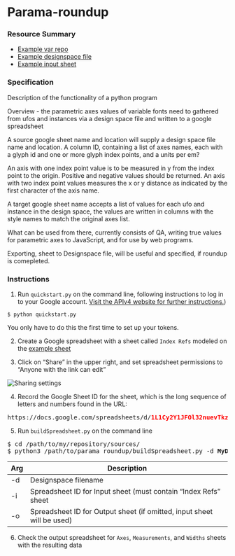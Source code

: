# Parama-roundup

### Resource Summary
* [Example var repo](https://github.com/typenetwork/amstelvar/)
* [Example designspace file](https://github.com/TypeNetwork/Amstelvar/blob/master/sources/Amstelvar-NewCharset/Amstelvar-Roman-010.designspace)
* [Example input sheet](https://docs.google.com/spreadsheets/d/1L1Cy2Y1JFOl32nuevTkzcxjNsSTlLGn_oiRLkMnyonY)

### Specification

Description of the functionality of a python program

Overview - the parametric axes values of variable fonts need to gathered from ufos and instances via a design space file and written to a google spreadsheet

A source google sheet name and location will supply a design space file name and location. A column ID, containing a list of axes names, each with a glyph id and one or more glyph index points, and a units per em?

An axis with one index point value is to be measured in y from the index point to the origin. Positive and negative values should be returned.
An axis with two index point values measures the x or y distance as indicated by the first character of the axis name.

A target google sheet name accepts a list of values for each ufo and instance in the design space, the values are written in columns with the style names to match the original axes list.

What can be used from there, currently consists of QA, writing true values for parametric axes to JavaScript, and for use by web programs.

Exporting, sheet to Designspace file, will be useful and specified, if roundup is comepleted.

### Instructions

1. Run `quickstart.py` on the command line, following instructions to log in to your Google account. [Visit the APIv4 website for further instructions.](https://developers.google.com/sheets/api/quickstart/python))

```$ python quickstart.py```

You only have to do this the first time to set up your tokens.

2. Create a Google spreadsheet with a sheet called `Index Refs` modeled on the [example sheet](https://docs.google.com/spreadsheets/d/1L1Cy2Y1JFOl32nuevTkzcxjNsSTlLGn_oiRLkMnyonY)

3. Click on “Share” in the upper right, and set spreadsheet permissions to “Anyone with the link can edit”

![Sharing settings](assets/sharing.png)

4. Record the Google Sheet ID for the sheet, which is the long sequence of letters and numbers found in the URL:

<pre>https://docs.google.com/spreadsheets/d/<strong><span style="color: red">1L1Cy2Y1JFOl32nuevTkzcxjNsSTlLGn_oiRLkMnyonY</span></strong>/edit?usp=sharing</pre>

5. Run `buildSpreadsheet.py` on the command line 
<pre>$ cd /path/to/my/repository/sources/
$ python3 /path/to/parama_roundup/buildSpreadsheet.py -d <strong>MyDesignspace.designspace</strong> -i <strong>INPUT_GOOGLE_SHEET_ID</strong> -o <strong>INPUT_GOOGLE_SHEET_ID</strong></pre>

| Arg | Description                                                           |
|----|------------------------------------------------------------------------|
| -d | Designspace filename                                                   |
| -i | Spreadsheet ID for Input sheet (must contain “Index Refs” sheet        |
| -o | Spreadsheet ID for Output sheet (if omitted, input sheet will be used) |

6. Check the output spreadsheet for `Axes`, `Measurements`, and `Widths` sheets with the resulting data